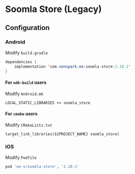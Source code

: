 # Soomla Store (Legacy)
## Configuration
### Android
Modify `build.gradle`
```java
dependencies {
    implementation 'com.senspark.ee:soomla-store:2.10.1'
}
```

#### For `ndk-build` users
Modify `Android.mk`
```
LOCAL_STATIC_LIBRARIES += soomla_store
```

#### For `cmake` users
Modify `CMakeLists.txt`
```
target_link_libraries(${PROJECT_NAME} soomla_store)
```

### iOS
Modify `Podfile`
```ruby
pod 'ee-x/soomla-store', '2.10.1'
```
